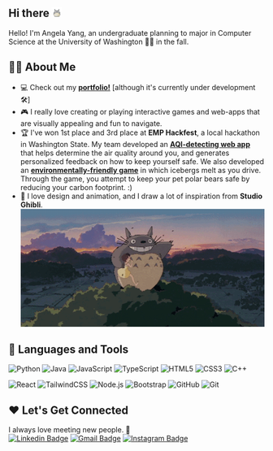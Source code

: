 ## Hi there <img width="20" height="20" alt="image" src="https://github.com/angela-yang/angela-yang/blob/main/hello.gif" alt="Totoro GIF" />
    
Hello! I'm Angela Yang, an undergraduate planning to major in Computer Science at the University of Washington 💛💜 in the fall.
<br>
## 🧍‍♀️ About Me
- 💻 Check out my <a href="angela-yang.github.io/portfolio">**portfolio!**</a> [although it's currently under development 🛠️]
- 🎮 I really love creating or playing interactive games and web-apps that are visually appealing and fun to navigate.
- 🏆 I've won 1st place and 3rd place at **EMP Hackfest**, a local hackathon in Washington State. My team developed an <a href="https://devpost.com/software/air-quality-health">**AQI-detecting web app**</a> that helps determine the air quality around you, and generates personalized feedback on how to keep yourself safe. We also developed an <a href="https://devpost.com/software/bear-go-brrr">**environmentally-friendly game**</a> in which icebergs melt as you drive. Through the game, you attempt to keep your pet polar bears safe by reducing your carbon footprint. :)
- 🌱 I love design and animation, and I draw a lot of inspiration from **Studio Ghibli**.
    <br><img width="500" height="232" alt="image" src="https://github.com/angela-yang/angela-yang/blob/main/totoro.gif" alt="Totoro GIF" /><br>

## 💪 Languages and Tools
![Python](https://img.shields.io/badge/-Python-000000?style=flat&logo=Python)
![Java](https://img.shields.io/badge/-Java-000000?style=flat&logo=Java)
![JavaScript](https://img.shields.io/badge/-JavaScript-000000?style=flat&logo=JavaScript)
![TypeScript](https://img.shields.io/badge/-TypeScript-000000?style=flat&logo=TypeScript)
![HTML5](https://img.shields.io/badge/-HTML5-000000?style=flat&logo=HTML5)
![CSS3](https://img.shields.io/badge/-CSS-000000?style=flat&logo=CSS)
![C++](https://img.shields.io/badge/-C++-000000?style=flat&logo=Cplusplus)

![React](https://img.shields.io/badge/-React-000000?style=flat&logo=react)
![TailwindCSS](https://img.shields.io/badge/-TailwindCSS-000000?style=flat&logo=TailwindCSS)
![Node.js](https://img.shields.io/badge/-Node.js-000000?style=flat&logo=node.js)
![Bootstrap](https://img.shields.io/badge/-Bootstrap-000000?style=flat&logo=bootstrap)
![GitHub](https://img.shields.io/badge/-GitHub-000000?style=flat&logo=github&logoColor=FFFFFF)
![Git](https://img.shields.io/badge/-Git-000000?style=flat&logo=git&logoColor=F05032)

## ❤️ Let's Get Connected
I always love meeting new people. 🤝
<br>
[![Linkedin Badge](https://img.icons8.com/color/28/linkedin.png)](https://www.linkedin.com/in/anqelayang/)
[![Gmail Badge](https://img.icons8.com/color/28/gmail-new.png)](mailto:angelay2@uw.edu)
[![Instagram Badge](https://img.icons8.com/fluency/28/instagram-new.png)](https://www.instagram.com/anqie.io/)
<!--<p style="display:inline-block" align="center">
  <!-- Languages 
  <kbd>
    <kbd>Languages</kbd><br><br>
    <a href="https://isocpp.org" target="_blank"><img width="30px" src="https://cdn.jsdelivr.net/gh/devicons/devicon/icons/cplusplus/cplusplus-plain.svg" alt="C++" /></a>
    <a href="https://www.java.com" target="_blank"><img width="30px" src="https://cdn.jsdelivr.net/gh/devicons/devicon/icons/java/java-plain.svg" alt="Java" /></a>
    <a href="https://www.python.org" target="_blank"><img width="30px" src="https://cdn.jsdelivr.net/gh/devicons/devicon/icons/python/python-plain.svg" alt="Python" /></a>
    <a href="https://www.typescriptlang.org" target="_blank"><img width="30px" src="https://cdn.jsdelivr.net/gh/devicons/devicon/icons/typescript/typescript-plain.svg" alt="TypeScript" /></a>
    <a href="https://developer.mozilla.org/en-US/docs/Web/Guide/HTML/HTML5" target="_blank"><img width="30px" src="https://cdn.jsdelivr.net/gh/devicons/devicon/icons/html5/html5-original.svg" alt="HTML5" /></a>
    <a href="https://developer.mozilla.org/en-US/docs/Web/CSS" target="_blank"><img width="30px" src="https://cdn.jsdelivr.net/gh/devicons/devicon/icons/css3/css3-plain.svg" alt="CSS3" /></a>
  </kbd>

  <!-- Front‑end & Mobile 
  <kbd>
    <kbd>Front‑end & Mobile</kbd><br><br>
    <a href="https://tailwindcss.com" target="_blank"><img width="30px" src="https://cdn.jsdelivr.net/gh/devicons/devicon/icons/tailwindcss/tailwindcss-original.svg" alt="TailwindCSS" /></a>
    <a href="https://react.dev" target="_blank"><img width="30px" src="https://cdn.jsdelivr.net/gh/devicons/devicon/icons/react/react-original.svg" alt="React" /></a>
    <a href="https://getbootstrap.com" target="_blank"><img width="30px" src="https://cdn.jsdelivr.net/gh/devicons/devicon/icons/bootstrap/bootstrap-plain.svg" alt="Bootstrap" /></a>
  </kbd>
  
  <!-- DevOps & Infra 
  <kbd>
    <kbd>DevOps & Infra</kbd><br><br>
    <a href="https://github.com/features/actions" target="_blank"><img width="30px" src="https://cdn.jsdelivr.net/gh/devicons/devicon/icons/githubactions/githubactions-plain.svg" alt="GitHub Actions" /></a>
    <a href="https://git-scm.com" target="_blank"><img width="30px" src="https://cdn.jsdelivr.net/gh/devicons/devicon/icons/git/git-plain.svg" alt="Git" /></a>
    <a href="https://github.com" target="_blank"><img width="30px" src="https://cdn.jsdelivr.net/gh/devicons/devicon/icons/github/github-original.svg" alt="GitHub" /></a>
  </kbd>
</p>
<br>
-->


<!--
**angela-yang/angela-yang** is a ✨ _special_ ✨ repository because its `README.md` (this file) appears on your GitHub profile.

Here are some ideas to get you started:

- 🔭 I’m currently working on ...
- 🌱 I’m currently learning ...
- 👯 I’m looking to collaborate on ...
- 🤔 I’m looking for help with ...
- 💬 Ask me about ...
- 📫 How to reach me: ...
- 😄 Pronouns: ...
- ⚡ Fun fact: ...
-->
